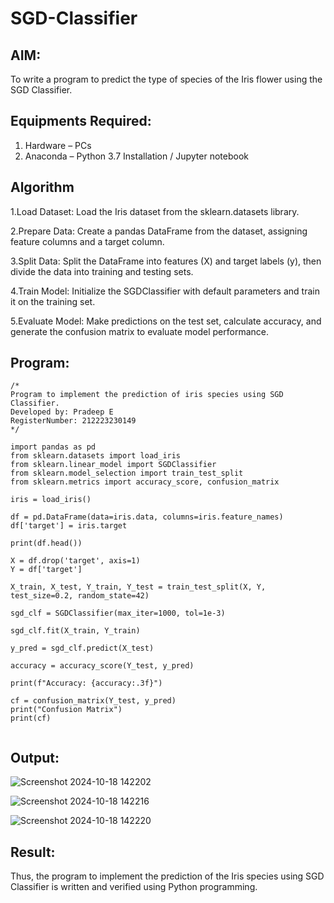 # SGD-Classifier
## AIM:
To write a program to predict the type of species of the Iris flower using the SGD Classifier.

## Equipments Required:
1. Hardware – PCs
2. Anaconda – Python 3.7 Installation / Jupyter notebook

## Algorithm
1.Load Dataset: Load the Iris dataset from the sklearn.datasets library.

2.Prepare Data: Create a pandas DataFrame from the dataset, assigning feature columns and a target column.

3.Split Data: Split the DataFrame into features (X) and target labels (y), then divide the data into training and testing sets.

4.Train Model: Initialize the SGDClassifier with default parameters and train it on the training set.

5.Evaluate Model: Make predictions on the test set, calculate accuracy, and generate the confusion matrix to evaluate model performance.

## Program:
```
/*
Program to implement the prediction of iris species using SGD Classifier.
Developed by: Pradeep E
RegisterNumber: 212223230149
*/
```
```
import pandas as pd
from sklearn.datasets import load_iris
from sklearn.linear_model import SGDClassifier
from sklearn.model_selection import train_test_split
from sklearn.metrics import accuracy_score, confusion_matrix

iris = load_iris()

df = pd.DataFrame(data=iris.data, columns=iris.feature_names)
df['target'] = iris.target

print(df.head())

X = df.drop('target', axis=1)
Y = df['target']

X_train, X_test, Y_train, Y_test = train_test_split(X, Y, test_size=0.2, random_state=42)

sgd_clf = SGDClassifier(max_iter=1000, tol=1e-3)

sgd_clf.fit(X_train, Y_train)

y_pred = sgd_clf.predict(X_test)

accuracy = accuracy_score(Y_test, y_pred)

print(f"Accuracy: {accuracy:.3f}")

cf = confusion_matrix(Y_test, y_pred)
print("Confusion Matrix")
print(cf)


```

## Output:
![Screenshot 2024-10-18 142202](https://github.com/user-attachments/assets/d5d8ccfd-cfb9-41dc-8b6f-8442d3656d3e)

![Screenshot 2024-10-18 142216](https://github.com/user-attachments/assets/f864e599-a1a3-4285-adf0-c8050fd75a42)

![Screenshot 2024-10-18 142220](https://github.com/user-attachments/assets/664efb74-cd71-4e02-b79e-48d7e07c2894)

## Result:
Thus, the program to implement the prediction of the Iris species using SGD Classifier is written and verified using Python programming.
